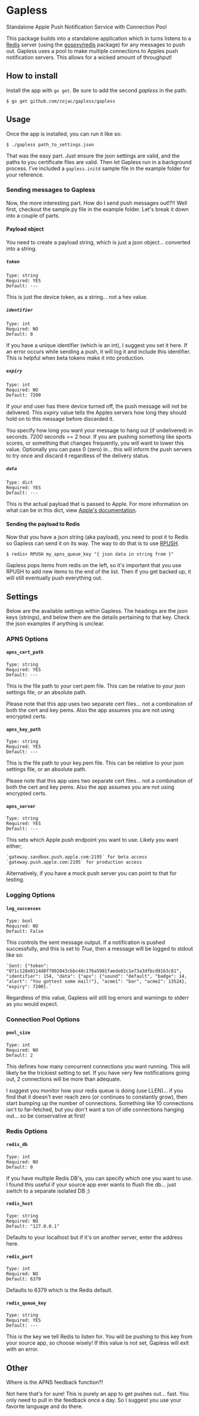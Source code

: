 # Gapless

Standalone Apple Push Notification Service with Connection Pool

This package builds into a standalone application which in turns listens to a
[Redis][1] server (using the [gosexy/redis][2] package) for any messages
to push out. Gapless uses a pool to make multiple connections to Apples push
notification servers. This allows for a wicked amount of throughput!

## How to install

Install the app with `go get`. Be sure to add the second *gapless* in the path:

    $ go get github.com/cojac/gapless/gapless

## Usage

Once the app is installed, you can run it like so:

    $ ./gapless path_to_settings.json

That was the easy part. Just ensure the json settings are valid, and the paths
to you certificate files are valid. Then let Gapless run in a background process.
I've included a `gapless.initd` sample file in the example folder for your
reference.

### Sending messages to Gapless

Now, the more interesting part. How do I send push messages out!?!! Well first,
checkout the sample.py file in the example folder. Let's break it down into a
couple of parts.

#### Payload object

You need to create a payload string, which is just a json object... converted
into a string.

##### `token`

    Type: string
    Required: YES
    Default: ---

This is just the device token, as a string... not a hex value.

##### `identifier`

    Type: int
    Required: NO
    Default: 0

If you have a unique identifier (which is an int), I suggest you set it
here. If an error occurs while sending a push, it will log it and include this
identifier. This is helpful when beta tokens make it into production.

##### `expiry`

    Type: int
    Required: NO
    Default: 7200

If your end user has there device turned off, the push message will not be
delivered. This *expiry* value tells the Apples servers how long they should
hold on to this message before discarded it.

You specify how long you want your message to hang out (if undelivered) in
seconds. 7200 seconds == 2 hour. If you are pushing something like sports
scores, or something that changes frequently, you will want to lower this
value. Optionally you can pass 0 (zero) in... this will inform the push
servers to try once and discard it regardless of the delivery status.

##### `data`

    Type: dict
    Required: YES
    Default: ---

This is the actual payload that is passed to Apple. For more information on what
can be in this dict, view [Apple's documentation][3].

#### Sending the payload to Redis

Now that you have a json string (aka payload), you need to post it to Redis so
Gapless can send it on its way. The way to do that is to use [RPUSH][4].

    $ redis> RPUSH my_apns_queue_key "{ json data in string from }"

Gapless pops items from redis on the left, so it's important that you use RPUSH
to add new items to the end of the list. Then if you get backed up,
it will still eventually push everything out.

## Settings

Below are the available settings within Gapless. The headings are the json keys
(strings), and below them are the details pertaining to that key. Check the
json examples if anything is unclear.

### APNS Options

#### `apns_cert_path`

    Type: string
    Required: YES
    Default: ---


This is the file path to your cert.pem file. This can be relative to your
json settings file, or an absolute path.

Please note that this app uses two separate cert files... not a combination
of both the cert and key pems. Also the app assumes you are not using
encrypted certs.

#### `apns_key_path`

    Type: string
    Required: YES
    Default: ---

This is the file path to your key.pem file. This can be relative to your
json settings file, or an absolute path.

Please note that this app uses two separate cert files... not a combination
of both the cert and key pems. Also the app assumes you are not using
encrypted certs.

#### `apns_server`

    Type: string
    Required: YES
    Default: ---

This sets which Apple push endpoint you want to use. Likely you want either;

    `gateway.sandbox.push.apple.com:2195` for beta access
    `gateway.push.apple.com:2195` for production access

Alternatively, if you have a mock push server you can point to that for testing.

### Logging Options

#### `log_successes`

    Type: bool
    Required: NO
    Default: False

This controls the sent message output. If a notification is pushed
successfully, and this is set to *True*, then a message will be logged to
stdout like so:

    `Sent: {"token": "071c128e0114d8f7092843cbbc48c176a5981faede02c1e73a3dfbcd9163c81", "identifier": 154, "data": {"aps": {"sound": "default", "badge": 14, "alert": "You gottest some mail!"}, "acme1": "bar", "acme2": 13524}, "expiry": 7200}.`

Regardless of this value, Gapless will still log errors and warnings to stderr
as you would expect.

### Connection Pool Options

#### `pool_size`

    Type: int
    Required: NO
    Default: 2

This defines how many concurrent connections you want running. This will
likely be the trickiest setting to set. If you have very few notifications
going out, 2 connections will be more than adequate.

I suggest you monitor how your redis queue is doing (use LLEN)... if you find that
it doesn't ever reach zero (or continues to constantly grow), then start
bumping up the number of connections. Something like 10 connections isn't
to far-fetched, but you don't want a ton of idle connections hanging out...
so be conservative at first!


### Redis Options

#### `redis_db`

    Type: int
    Required: NO
    Default: 0

If you have multiple Redis DB's, you can specify which one you want to use.
I found this useful if your source app ever wants to flush the db... just
switch to a separate isolated DB ;)

#### `redis_host`

    Type: string
    Required: NO
    Default: "127.0.0.1"

Defaults to your localhost but if it's on another server, enter the
address here.

#### `redis_port`

    Type: int
    Required: NO
    Default: 6379

Defaults to 6379 which is the Redis default.

#### `redis_queue_key`

    Type: string
    Required: YES
    Default: ---

This is the key we tell Redis to listen for. You will be pushing to this key
from your source app, so choose wisely! If this value is not set, Gapless
will exit with an error.

## Other

Where is the APNS feedback function?!

Not here that's for sure! This is purely an app to get pushes out... fast. You
only need to pull in the feedback once a day. So I suggest you use your favorite
language and do there.

[1]: http://redis.io
[2]: https://github.com/gosexy/redis
[3]: http://developer.apple.com/library/mac/#documentation/NetworkingInternet/Conceptual/RemoteNotificationsPG/Chapters/ApplePushService.html#//apple_ref/doc/uid/TP40008194-CH100-SW15
[4]: http://redis.io/commands/rpush
